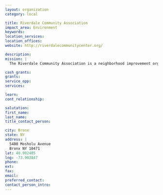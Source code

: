 ```yaml
---
layout: organization
category: local

title: Riverdale Community Association
impact_area: Environment
keywords: 
location_services: 
location_offices: 
website: http://riverdalecommunitycenter.org/

description: 
mission: |
  The Riverdale Community Association is a neighborhood improvement organization.

cash_grants: 
grants: 
service_opp: 
services: 

learn: 
cont_relationship: 

salutation: 
first_name: 
last_name: 
title_contact_person: 

city: Bronx
state: NY
address: |
  5480 Mosholu Avenue    
  Bronx NY 10471
lat: 40.902485
lng: -73.903847
phone: 
ext: 
fax: 
email: 
preferred_contact: 
contact_person_intro: 
---
```

